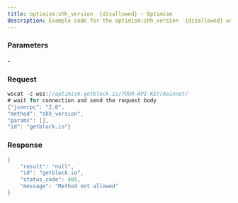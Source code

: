 ```yaml
---
title: optimism:shh_version  {disallowed} - Optimism
description: Example code for the optimism:shh_version  {disallowed} ws method. Сomplete guide on how to use optimism:shh_version  {disallowed} ws in GetBlock.io Web3 documentation.
---
```


### Parameters


\-

### Request

``` java
wscat -c wss://optimism.getblock.io/YOUR-API-KEY/mainnet/ 
# wait for connection and send the request body 
{"jsonrpc": "2.0",
"method": "shh_version",
"params": [],
"id": "getblock.io"}
```

###  Response

``` java
{
    "result": "null",
    "id": "getblock.io",
    "status_code": 405,
    "message": "Method not allowed"
}
```

